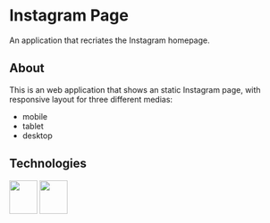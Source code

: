 # Instagram Page

An application that recriates the Instagram homepage.

## About

This is an web application that shows an static Instagram page, with responsive layout for three different medias:

- mobile
- tablet
- desktop

## Technologies
<div>
    <img align="center" height="60" width="50" src="https://cdn.jsdelivr.net/gh/devicons/devicon/icons/html5/html5-original-wordmark.svg" />
    <img align="center" height="60" width="50" src="https://cdn.jsdelivr.net/gh/devicons/devicon/icons/css3/css3-original-wordmark.svg" />
</div>


